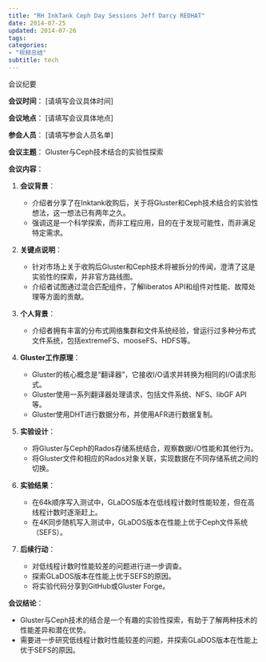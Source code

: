```yaml
---
title: "RH InkTank Ceph Day Sessions Jeff Darcy REDHAT"
date: 2014-07-25
updated: 2014-07-26
tags:
categories:
- "视频总结"
subtitle: tech
---
```




会议纪要

**会议时间**： [请填写会议具体时间]

**会议地点**： [请填写会议具体地点]

**参会人员**： [请填写参会人员名单]

**会议主题**： Gluster与Ceph技术结合的实验性探索

**会议内容**：

1. **会议背景**： 
   - 介绍者分享了在Inktank收购后，关于将Gluster和Ceph技术结合的实验性想法，这一想法已有两年之久。
   - 强调这是一个科学探索，而非工程应用，目的在于发现可能性，而非满足特定需求。

2. **关键点说明**：
   - 针对市场上关于收购后Gluster和Ceph技术将被拆分的传闻，澄清了这是实验性的探索，并非官方路线图。
   - 介绍者试图通过混合匹配组件，了解liberatos API和组件对性能、故障处理等方面的贡献。

3. **个人背景**：
   - 介绍者拥有丰富的分布式网络集群和文件系统经验，曾运行过多种分布式文件系统，包括extremeFS、mooseFS、HDFS等。

4. **Gluster工作原理**：
   - Gluster的核心概念是“翻译器”，它接收I/O请求并转换为相同的I/O请求形式。
   - Gluster使用一系列翻译器处理请求，包括文件系统、NFS、libGF API等。
   - Gluster使用DHT进行数据分布，并使用AFR进行数据复制。

5. **实验设计**：
   - 将Gluster与Ceph的Rados存储系统结合，观察数据I/O性能和其他行为。
   - 将Gluster文件和相应的Rados对象关联，实现数据在不同存储系统之间的切换。

6. **实验结果**：
   - 在64k顺序写入测试中，GLaDOS版本在低线程计数时性能较差，但在高线程计数时逐渐赶上。
   - 在4K同步随机写入测试中，GLaDOS版本在性能上优于Ceph文件系统（SEFS）。

7. **后续行动**：
   - 对低线程计数时性能较差的问题进行进一步调查。
   - 探索GLaDOS版本在性能上优于SEFS的原因。
   - 将实验代码分享到GitHub或Gluster Forge。

**会议结论**：

- Gluster与Ceph技术的结合是一个有趣的实验性探索，有助于了解两种技术的性能差异和潜在优势。
- 需要进一步研究低线程计数时性能较差的问题，并探索GLaDOS版本在性能上优于SEFS的原因。